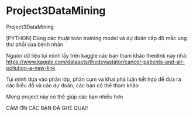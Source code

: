 # Project3DataMining
Project3DataMining

[PYTHON] Dùng các thuật toán training model và dự đoán cấp độ mắc ung thư phổi của bệnh nhân

Nguòn dữ liệu tụi mình lấy trên kaggle các bạn tham khảo theolink này nhá: https://www.kaggle.com/datasets/thedevastator/cancer-patients-and-air-pollution-a-new-link

Tụi mình dựa vào phân lớp, phân cụm và khai phá luận kết hợp để đưa ra các biểu đồ và các dự đoán, các bạn có thể tham khảo

Mong project này có thể giúp các bạn nhiều hơn

CẢM ƠN CÁC BẠN ĐÃ GHÉ QUA!!
